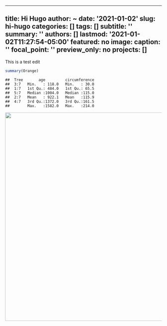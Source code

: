   ---
title: Hi Hugo
author: ~
date: '2021-01-02'
slug: hi-hugo
categories: []
tags: []
subtitle: ''
summary: ''
authors: []
lastmod: '2021-01-02T11:27:54-05:00'
featured: no
image:
  caption: ''
  focal_point: ''
  preview_only: no
projects: []
---

This is a test edit

```r
summary(Orange)
```

```
##  Tree       age         circumference  
##  3:7   Min.   : 118.0   Min.   : 30.0  
##  1:7   1st Qu.: 484.0   1st Qu.: 65.5  
##  5:7   Median :1004.0   Median :115.0  
##  2:7   Mean   : 922.1   Mean   :115.9  
##  4:7   3rd Qu.:1372.0   3rd Qu.:161.5  
##        Max.   :1582.0   Max.   :214.0
```

<img src="{{< blogdown/postref >}}index_files/figure-html/unnamed-chunk-2-1.png" width="672" />



